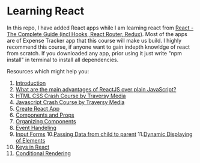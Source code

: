 # Learning React

In this repo, I have added React apps while I am learning react from [React - The Complete Guide (incl Hooks, React Router, Redux)](https://www.udemy.com/course/react-the-complete-guide-incl-redux/). Most of the apps are of Expense Tracker app that this course will make us build. I highly recommend this course, if anyone want to gain indepth knowldge of react from scratch.
If you downloaded any app, prior using it just write "npm install" in terminal to install all dependencies.

Resources which might help you:
1. [Introduction](https://www.javatpoint.com/react-introduction#:~:text=%E2%86%92%20%E2%86%90%20prev-,React%20Introduction,a%20software%20engineer%20at%20Facebook.)
2. [What are the main advantages of ReactJS over plain JavaScript?](https://www.quora.com/What-are-the-main-advantages-of-ReactJS-over-plain-JavaScript)
3. [HTML CSS Crash Course by Traversy Media](https://www.youtube.com/watch?v=UB1O30fR-EE&list=PLillGF-RfqbZTASqIqdvm1R5mLrQq79CU)
4. [Javascript Crash Course by Traversy Media](https://www.youtube.com/watch?v=hdI2bqOjy3c&list=PLillGF-RfqbbnEGy3ROiLWk7JMCuSyQtX)
5. [Create React App](https://github.com/facebook/create-react-app)
6. [Components and Props](https://reactjs.org/docs/components-and-props.html)
7. [Organizing Components](https://reactjs.org/docs/faq-structure.html)
8. [Event Handeling](https://reactjs.org/docs/handling-events.html)
9. [Input Forms](https://reactjs.org/docs/forms.html)
10.[Passing Data from child to parent](https://www.geeksforgeeks.org/how-to-pass-data-from-child-component-to-its-parent-in-reactjs/)
11.[Dynamic Displaying of Elements](https://reactjs.org/docs/hooks-state.html)
12. [Keys in React](https://reactjs.org/docs/lists-and-keys.html)
13. [Conditional Rendering](https://reactjs.org/docs/conditional-rendering.html)